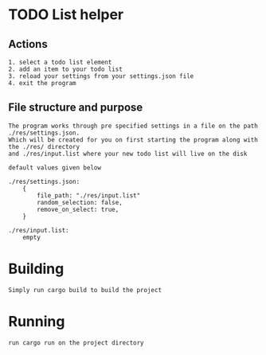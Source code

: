 # TODO List helper

## Actions

    1. select a todo list element
    2. add an item to your todo list
    3. reload your settings from your settings.json file
    4. exit the program

## File structure and purpose

    The program works through pre specified settings in a file on the path ./res/settings.json.
    Which will be created for you on first starting the program along with the ./res/ directory
    and ./res/input.list where your new todo list will live on the disk

    default values given below

    ./res/settings.json:
        {
            file_path: "./res/input.list"
            random_selection: false,
            remove_on_select: true,
        }

    ./res/input.list:
        empty

# Building

    Simply run cargo build to build the project

# Running

    run cargo run on the project directory
